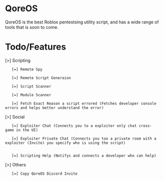 # QoreOS
                      
 QoreOS is the best Roblox pentestsing utility script, and has a wide range of tools that is soon to come. 
 # Todo/Features
   [>] Scripting
   
       [=] Remote Spy
       
       [=] Remote Script Generaion
       
       [=] Script Scanner
       
       [=] Module Scanner
       
       [=] Fetch Exact Reason a script errored (Fetches developer console errors and helps better understand the error)
       
   [>] Social
   
       [=] Exploiter Chat (Connects you to a exploiter only chat cross-game in the UI)
       
       [=] Exploiter Private Chat (Connects you too a private room with a exploiter (Invite) you specify who is using the script)
                                   
                                   
       [=] Scripting Help (Notifys and connects a developer who can help)
   [>] Others
   
       [=] Copy QoreOS Discord Invite     

